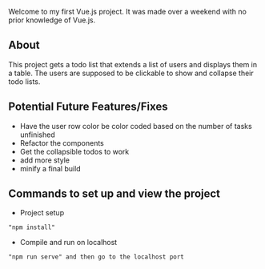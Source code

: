 Welcome to my first Vue.js project. It was made over a weekend with no prior knowledge of Vue.js.

## About

This project gets a todo list that extends a list of users and displays them in a table. The users are supposed to be clickable to show and collapse their todo lists.

## Potential Future Features/Fixes

* Have the user row color be color coded based on the number of tasks unfinished
* Refactor the components
* Get the collapsible todos to work
* add more style
* minify a final build

## Commands to set up and view the project

* Project setup
```
"npm install"
```

* Compile and run on localhost
```
"npm run serve" and then go to the localhost port
```
